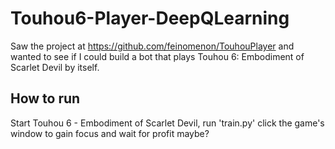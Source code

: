 # Touhou6-Player-DeepQLearning
Saw the project at https://github.com/feinomenon/TouhouPlayer and wanted to see if I could build a bot that plays Touhou 6: Embodiment of Scarlet Devil by itself.

How to run
------------
Start Touhou 6 - Embodiment of Scarlet Devil, run 'train.py' click the game's window to gain focus and wait for profit maybe?
